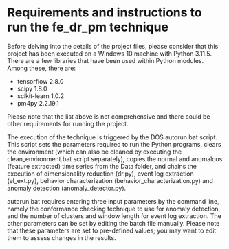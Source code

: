 # Requirements and instructions to run the fe_dr_pm technique

Before delving into the details of the project files, please consider that this project has been executed on a Windows 10 machine with Python 3.11.5. There are a few libraries that have been used within Python modules. Among these, there are:

- tensorflow 2.8.0
- scipy 1.8.0
- scikit-learn 1.0.2
- pm4py 2.2.19.1

Please note that the list above is not comprehensive and there could be other requirements for running the project.

The execution of the technique is triggered by the DOS autorun.bat script. This script sets the parameters required to run the Python programs, clears the environment (which can also be cleaned by executing the clean_environment.bat script separately), copies the normal and anomalous (feature extracted) time series from the Data folder, and chains the execution of dimensionality reduction (dr.py), event log extraction (el_ext.py), behavior characterization (behavior_characterization.py) and anomaly detection (anomaly_detector.py).

autorun.bat requires entering three input parameters by the command line, namely the conformance checking technique to use for anomaly detection, and the number of clusters and window length for event log extraction. The other parameters can be set by editing the batch file manually. Please note that these parameters are set to pre-defined values; you may want to edit them to assess changes in the results.
